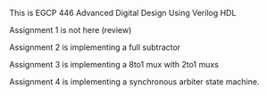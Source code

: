 This is EGCP 446 Advanced Digital Design Using Verilog HDL

Assignment 1 is not here (review)

Assignment 2 is implementing a full subtractor

Assignment 3 is implementing a 8to1 mux with 2to1 muxs

Assignment 4 is implementing a synchronous arbiter state machine.
